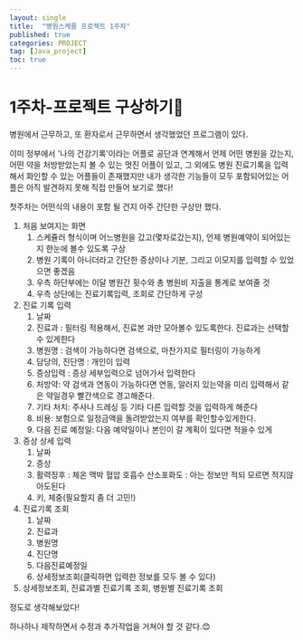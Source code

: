 ```yaml
---
layout: single
title:  "병원스케쥴 프로젝트 1주차"
published: true
categories: PROJECT
tag: [Java_project]
toc: true
---
```


# 1주차-프로젝트 구상하기🤔

 병원에서 근무하고, 또 환자로서 근무하면서 생각했었던 프로그램이 있다.

이미 정부에서 '나의 건강기록'이라는 어플로 공단과 연계해서 언제 어떤 병원을 갔는지, 어떤 약을 처방받았는지 볼 수 있는 멋진 어플이 있고, 그 외에도 병원 진료기록을 입력해서 화인할 수 있는 어플들이 존재했지만 내가 생각한 기능들이 모두 포함되어있는 어플은 아직 발견하지 못해 직접 만들어 보기로 했다!

첫주차는 어떤식의 내용이 포함 될 건지 아주 간단한 구상만 했다.

1. 처음 보여지는 화면
   1. 스케쥴러 형식이며 어느병원을 갔고(몇차로갔는지), 언제 병원예약이 되어있는지 한눈에 볼수 있도록 구상
   2. 병원 기록이 아니더라고 간단한 증상이나 기분, 그리고 이모지를 입력할 수 있었으면 좋겠음
   3. 우측 하단부에는 이달 병원간 횟수와 총 병원비 지출을 통계로 보여줄 것
   4. 우측 상단에는 진료기록입력, 조회로 간단하게 구성
2. 진료 기록 입력
   1. 날짜
   2. 진료과 : 필터링 적용해서, 진료본 과만 모아볼수 있도록한다. 진료과는 선택할수 있게한다
   3. 병원명 : 검색이 가능하다면 검색으로, 마찬가지로 필터링이 가능하게
   4. 담당의, 진단명 : 개인이 입력
   5. 증상입력 : 증상 세부입력으로 넘어가서 입력한다
   6. 처방약: 약 검색과 연동이 가능하다면 연동, 알러지 있는약을 미리 입력해서 같은 약일경우 빨간색으로 경고해준다.
   7. 기타 처치: 주사나 드레싱 등 기타 다른 입력할 것을 입력하게 해준다
   8. 비용: 보험으로 일정금액을 돌려받았는지 여부를 확인할수있게한다.
   9. 다음 진료 예정일: 다음 예약일이나 본인이 갈 계획이 있다면 적을수 있게
3. 증상 상세 입력
   1. 날짜
   2. 증상
   3. 활력징후 : 체온 맥박 혈압 호흡수 산소포화도 : 아는 정보만 적되 모르면 적지않아도된다
   4. 키, 체중(필요할지 좀 더 고민!)
4. 진료기록 조회 
   1. 날짜
   2. 진료과
   3. 병원명
   4. 진단명
   5. 다음진료예정일
   6. 상세정보조회(클릭하면 입력한 정보를 모두 볼 수 있다)
5. 상세정보조회, 진료과별 진료기록 조회, 병원별 진료기록 조회

정도로 생각해보았다!

하나하나 제작하면서 수정과 추가작업을 거쳐야 할 것 같다.😊

